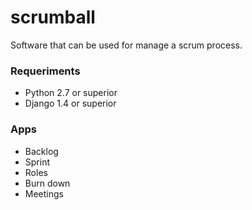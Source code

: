 scrumball
=========

Software that can be used for manage a scrum process.

### Requeriments

- Python 2.7 or superior
- Django 1.4 or superior

### Apps

- Backlog
- Sprint
- Roles
- Burn down
- Meetings